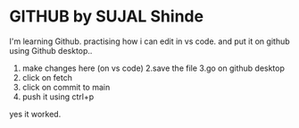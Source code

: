 # GITHUB by SUJAL Shinde

I'm learning Github.
practising how i can edit in vs code. and put it on github using Github desktop..

1. make changes here (on vs code)
2.save the file
3.go on github desktop 
4. click on fetch
5. click on commit to main
6. push it using ctrl+p

yes it worked.


